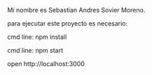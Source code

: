 Mi nombre es Sebastian Andres Sovier Moreno.

para ejecutar este proyecto es necesario:

cmd line: npm install

cmd line: npm start


open http://localhost:3000
